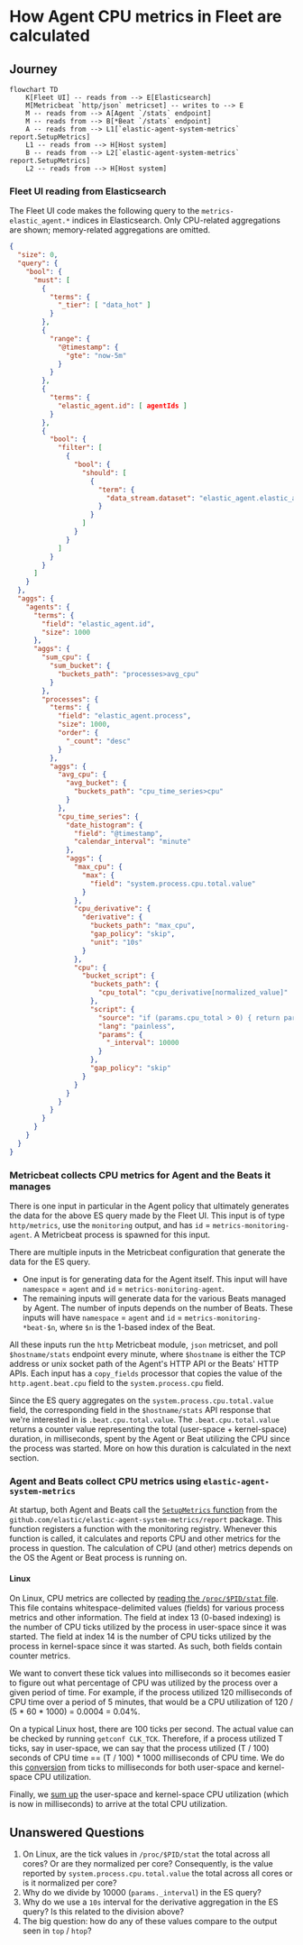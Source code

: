 # How Agent CPU metrics in Fleet are calculated

## Journey

```mermaid
flowchart TD
    K[Fleet UI] -- reads from --> E[Elasticsearch]
    M[Metricbeat `http/json` metricset] -- writes to --> E
    M -- reads from --> A[Agent `/stats` endpoint]
    M -- reads from --> B[*Beat `/stats` endpoint]
    A -- reads from --> L1[`elastic-agent-system-metrics` report.SetupMetrics]
    L1 -- reads from --> H[Host system]
    B -- reads from --> L2[`elastic-agent-system-metrics` report.SetupMetrics]
    L2 -- reads from --> H[Host system]
```

### Fleet UI reading from Elasticsearch

The Fleet UI code makes the following query to the `metrics-elastic_agent.*` indices in Elasticsearch.  Only CPU-related
aggregations are shown; memory-related aggregations are omitted.

```json
{
  "size": 0,
  "query": {
    "bool": {
      "must": [
        {
          "terms": {
            "_tier": [ "data_hot" ]
          }
        },
        {
          "range": {
            "@timestamp": {
              "gte": "now-5m"
            }
          }
        },
        {
          "terms": {
            "elastic_agent.id": [ agentIds ]
          }
        },
        {
          "bool": {
            "filter": [
              {
                "bool": {
                  "should": [
                    {
                      "term": {
                        "data_stream.dataset": "elastic_agent.elastic_agent"
                      }
                    }
                  ]
                }
              }
            ]
          }
        }
      ]
    }
  },
  "aggs": {
    "agents": {
      "terms": {
        "field": "elastic_agent.id",
        "size": 1000
      },
      "aggs": {
        "sum_cpu": {
          "sum_bucket": {
            "buckets_path": "processes>avg_cpu"
          }
        },
        "processes": {
          "terms": {
            "field": "elastic_agent.process",
            "size": 1000,
            "order": {
              "_count": "desc"
            }
          },
          "aggs": {
            "avg_cpu": {
              "avg_bucket": {
                "buckets_path": "cpu_time_series>cpu"
              }
            },
            "cpu_time_series": {
              "date_histogram": {
                "field": "@timestamp",
                "calendar_interval": "minute"
              },
              "aggs": {
                "max_cpu": {
                  "max": {
                    "field": "system.process.cpu.total.value"
                  }
                },
                "cpu_derivative": {
                  "derivative": {
                    "buckets_path": "max_cpu",
                    "gap_policy": "skip",
                    "unit": "10s"
                  }
                },
                "cpu": {
                  "bucket_script": {
                    "buckets_path": {
                      "cpu_total": "cpu_derivative[normalized_value]"
                    },
                    "script": {
                      "source": "if (params.cpu_total > 0) { return params.cpu_total / params._interval }",
                      "lang": "painless",
                      "params": {
                        "_interval": 10000
                      }
                    },
                    "gap_policy": "skip"
                  }
                }
              }
            }
          }
        }
      }
    }
  }
}
```

### Metricbeat collects CPU metrics for Agent and the Beats it manages

There is one input in particular in the Agent policy that ultimately generates the data for the above ES query made by
the Fleet UI. This input is of type `http/metrics`, use the `monitoring` output, and has `id` = `metrics-monitoring-agent`.
A Metricbeat process is spawned for this input.

There are multiple inputs in the Metricbeat configuration that generate the data for the ES query.
  * One input is for generating data for the Agent itself. This input will have `namespace` = `agent` and
    `id` = `metrics-monitoring-agent`.
  * The remaining inputs will generate data for the various Beats managed by Agent. The number of inputs depends on the
    number of Beats. These inputs will have `namespace` = `agent` and `id` = `metrics-monitoring-*beat-$n`, where `$n`
    is the 1-based index of the Beat.

All these inputs run the `http` Metricbeat module, `json` metricset, and poll `$hostname/stats` endpoint every minute,
where `$hostname` is either the TCP address or unix socket path of the Agent's HTTP API or the Beats' HTTP APIs. Each
input has a `copy_fields` processor that copies the value of the `http.agent.beat.cpu` field to the `system.process.cpu` field.

Since the ES query aggregates on the `system.process.cpu.total.value` field, the corresponding field in the
`$hostname/stats` API response that we're interested in is `.beat.cpu.total.value`. The `.beat.cpu.total.value` returns
a counter value representing the total (user-space + kernel-space) duration, in milliseconds, spent by the Agent or Beat
utilizing the CPU since the process was started. More on how this duration is calculated in the next section.

### Agent and Beats collect CPU metrics using `elastic-agent-system-metrics`

At startup, both Agent and Beats call the [`SetupMetrics` function](https://github.com/elastic/elastic-agent-system-metrics/blob/085e4529f3c4f91dd377cadbbe7a2bf321989438/report/setup.go#L49)
from the `github.com/elastic/elastic-agent-system-metrics/report` package.  This function registers a function with the
monitoring registry. Whenever this function is called, it calculates and reports CPU and other metrics for the process in
question.  The calculation of CPU (and other) metrics depends on the OS the Agent or Beat process is running on.

#### Linux

On Linux, CPU metrics are collected by [reading the `/proc/$PID/stat` file](https://github.com/elastic/elastic-agent-system-metrics/blob/085e4529f3c4f91dd377cadbbe7a2bf321989438/metric/system/process/process_linux_common.go#L351).
This file contains whitespace-delimited values (fields) for various process metrics and other information. The field at
index 13 (0-based indexing) is the number of CPU ticks utilized by the process in user-space since it was started. The
field at index 14 is the number of CPU ticks utilized by the process in kernel-space since it was started. As such, both
fields contain counter metrics.

We want to convert these tick values into milliseconds so it becomes easier to figure out what percentage of CPU was
utilized by the process over a given period of time.  For example, if the process utilized 120 milliseconds of CPU time
over a period of 5 minutes, that would be a CPU utilization of 120 / (5 * 60 * 1000) = 0.0004 = 0.04%.

On a typical Linux host, there are 100 ticks per second. The actual value can be checked by running `getconf CLK_TCK`.
Therefore, if a process utilized T ticks, say in user-space, we can say that the process utilized (T / 100) seconds of
CPU time == (T / 100) * 1000 milliseconds of CPU time. We do this [conversion](https://github.com/elastic/elastic-agent-system-metrics/blob/085e4529f3c4f91dd377cadbbe7a2bf321989438/metric/system/process/process_linux_common.go#L374-L375)
from ticks to milliseconds for both user-space and kernel-space CPU utilization.

Finally, we [sum up](https://github.com/elastic/elastic-agent-system-metrics/blob/085e4529f3c4f91dd377cadbbe7a2bf321989438/metric/system/process/process_linux_common.go#L376)
the user-space and kernel-space CPU utilization (which is now in milliseconds) to arrive at the total CPU utilization.

## Unanswered Questions

1. On Linux, are the tick values in `/proc/$PID/stat` the total across all cores? Or are they normalized per core? Consequently,
   is the value reported by `system.process.cpu.total.value` the total across all cores or is it normalized per core?
2. Why do we divide by 10000 (`params._interval`) in the ES query?
3. Why do we use a `10s` interval for the derivative aggregation in the ES query? Is this related to the division above?
4. The big question: how do any of these values compare to the output seen in `top` / `htop`?
